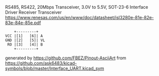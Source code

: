 RS485, RS422, 20Mbps Transceiver, 3.0V to 5.5V, SOT-23-6
Interface Driver Receiver Transceiver
https://www.renesas.com/us/en/www/doc/datasheet/isl3280e-81e-82e-83e-84e-85e.pdf


	    +---------+
	VCC |[1]   [6]| A
	GND |[2]   [5]| VL
	 RO |[3]   [4]| B
	    +---------+


generated by https://github.com/FBEZ/Pinout-AsciiArt from https://github.com/ask6483/kicad-symbols/blob/master/Interface_UART.kicad_sym